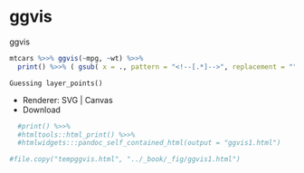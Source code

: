 

<script src="../gitbook/plugins/gitbook-plugin-ggvis/lib/jquery/jquery.min.js"></script>
<link href="../gitbook/plugins/gitbook-plugin-ggvis/lib/jquery-ui/css/smoothness/jquery-ui-1.10.4.custom.min.css" rel="stylesheet" />
<script src="../gitbook/plugins/gitbook-plugin-ggvis/lib/jquery-ui/js/jquery-ui-1.10.4.custom.min.js"></script>
<script src="../gitbook/plugins/gitbook-plugin-ggvis/lib/d3/d3.min.js"></script>
<script src="../gitbook/plugins/gitbook-plugin-ggvis/lib/vega/vega.min.js"></script>
<script src="../gitbook/plugins/gitbook-plugin-ggvis/lib/lodash/lodash.min.js"></script>
<script>var lodash = _.noConflict();</script>
<link href="../gitbook/plugins/gitbook-plugin-ggvis/ggvis/css/ggvis.css" rel="stylesheet" />
<script src="../gitbook/plugins/gitbook-plugin-ggvis/ggvis/js/ggvis.js"></script>
<script src="../gitbook/plugins/gitbook-plugin-ggvis/ggvis/js/shiny-ggvis.js"></script>

# ggvis

ggvis



```r
mtcars %>>% ggvis(~mpg, ~wt) %>>%
  print() %>>% ( gsub( x = ., pattern = "<!--[.*]-->", replacement = "")  ) %>>% HTML() #%>>%
```

```
Guessing layer_points()
```

<!--html_preserve--><div id="plot_279865349-container" class="ggvis-output-container">
  <div id="plot_279865349" class="ggvis-output"></div>
  <div class="plot-gear-icon">
    <nav class="ggvis-control">
      <a class="ggvis-dropdown-toggle" title="Controls" onclick="return false;"></a>
      <ul class="ggvis-dropdown">
        <li>
          Renderer: 
          <a id="plot_279865349_renderer_svg" class="ggvis-renderer-button" onclick="return false;" data-plot-id="plot_279865349" data-renderer="svg">SVG</a>
           | 
          <a id="plot_279865349_renderer_canvas" class="ggvis-renderer-button" onclick="return false;" data-plot-id="plot_279865349" data-renderer="canvas">Canvas</a>
        </li>
        <li>
          <a id="plot_279865349_download" class="ggvis-download" data-plot-id="plot_279865349">Download</a>
        </li>
      </ul>
    </nav>
  </div>
</div>
<script type="text/javascript">
var plot_279865349_spec = {
	"data" : [
		{
			"name" : ".0",
			"format" : {
				"type" : "csv",
				"parse" : {
					"mpg" : "number",
					"wt" : "number"
				}
			},
			"values" : "\"mpg\",\"wt\"\n21,2.62\n21,2.875\n22.8,2.32\n21.4,3.215\n18.7,3.44\n18.1,3.46\n14.3,3.57\n24.4,3.19\n22.8,3.15\n19.2,3.44\n17.8,3.44\n16.4,4.07\n17.3,3.73\n15.2,3.78\n10.4,5.25\n10.4,5.424\n14.7,5.345\n32.4,2.2\n30.4,1.615\n33.9,1.835\n21.5,2.465\n15.5,3.52\n15.2,3.435\n13.3,3.84\n19.2,3.845\n27.3,1.935\n26,2.14\n30.4,1.513\n15.8,3.17\n19.7,2.77\n15,3.57\n21.4,2.78"
		},
		{
			"name" : "scale/x",
			"format" : {
				"type" : "csv",
				"parse" : {
					"domain" : "number"
				}
			},
			"values" : "\"domain\"\n9.225\n35.075"
		},
		{
			"name" : "scale/y",
			"format" : {
				"type" : "csv",
				"parse" : {
					"domain" : "number"
				}
			},
			"values" : "\"domain\"\n1.31745\n5.61955"
		}
	],
	"scales" : [
		{
			"name" : "x",
			"domain" : {
				"data" : "scale/x",
				"field" : "data.domain"
			},
			"zero" : false,
			"nice" : false,
			"clamp" : false,
			"range" : "width"
		},
		{
			"name" : "y",
			"domain" : {
				"data" : "scale/y",
				"field" : "data.domain"
			},
			"zero" : false,
			"nice" : false,
			"clamp" : false,
			"range" : "height"
		}
	],
	"marks" : [
		{
			"type" : "symbol",
			"properties" : {
				"update" : {
					"fill" : {
						"value" : "#000000"
					},
					"size" : {
						"value" : 50
					},
					"x" : {
						"scale" : "x",
						"field" : "data.mpg"
					},
					"y" : {
						"scale" : "y",
						"field" : "data.wt"
					}
				},
				"ggvis" : {
					"data" : {
						"value" : ".0"
					}
				}
			},
			"from" : {
				"data" : ".0"
			}
		}
	],
	"width" : 600,
	"height" : 400,
	"legends" : [],
	"axes" : [
		{
			"type" : "x",
			"scale" : "x",
			"orient" : "bottom",
			"layer" : "back",
			"grid" : true,
			"title" : "mpg"
		},
		{
			"type" : "y",
			"scale" : "y",
			"orient" : "left",
			"layer" : "back",
			"grid" : true,
			"title" : "wt"
		}
	],
	"padding" : null,
	"ggvis_opts" : {
		"width" : 600,
		"height" : 400,
		"keep_aspect" : false,
		"resizable" : true,
		"padding" : {},
		"duration" : 250,
		"renderer" : "svg",
		"hover_duration" : 0
	},
	"handlers" : null
};
ggvis.getPlot("plot_279865349").parseSpec(plot_279865349_spec);
</script><!--/html_preserve-->

```r
  #print() %>>%
  #htmltools::html_print() %>>%
  #htmlwidgets:::pandoc_self_contained_html(output = "ggvis1.html") 

#file.copy("tempggvis.html", "../_book/_fig/ggvis1.html")
```

